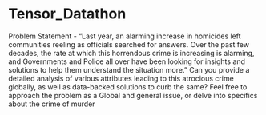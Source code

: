 # Tensor_Datathon
Problem Statement - “Last year, an alarming increase in homicides left communities reeling as officials searched for answers. Over the past few decades, the rate at which this horrendous crime is increasing is alarming, and Governments and Police all over have been looking for insights and solutions to help them understand the situation more.” Can you provide a detailed analysis of various attributes leading to this atrocious crime globally, as well as data-backed solutions to curb the same? Feel free to approach the problem as a Global and general issue, or delve into specifics about the crime of murder 
